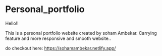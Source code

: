 # Personal_portfolio

Hello!!

This is a personal portfolio website created by soham Ambekar.
Carrying feature and more responsive and smooth website..

do checkout here:  https://sohamambekar.netlify.app/
